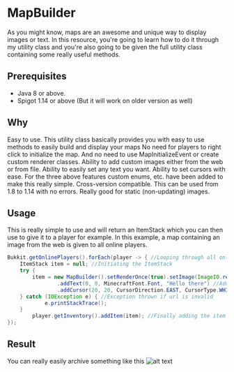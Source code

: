 # MapBuilder
As you might know, maps are an awesome and unique way to display images or text. In this resource, you're going to learn how to do it through my utility class and you're also going to be given the full utility class containing some really useful methods.

## Prerequisites
- Java 8 or above.
- Spigot 1.14 or above (But it will work on older version as well)

## Why
Easy to use. This utility class basically provides you with easy to use methods to easily build and display your maps
No need for players to right click to initialize the map. And no need to use MapInitializeEvent or create custom renderer classes.
Ability to add custom images either from the web or from file.
Ability to easily set any text you want.
Ability to set cursors with ease.
For the three above features custom enums, etc. have been added to make this really simple.
Cross-version compatible. This can be used from 1.8 to 1.14 with no errors.
Really good for static (non-updating) images.

## Usage
This is really simple to use and will return an ItemStack which you can then use to give it to a player for example. In this example, a map containing an image from the web is given to all online players.

```java
Bukkit.getOnlinePlayers().forEach(player -> { //Looping through all online players using lambda
    ItemStack item = null; //Initiating the ItemStack
    try { 
        item = new MapBuilder().setRenderOnce(true).setImage(ImageIO.read(new URL("https://site.com/image.png"))) //Initializing the utility class and setting an image as background
                .addText(0, 0, MinecraftFont.Font, "Hello there") //Adding some text with Minecaft default font at 0, 0
                .addCursor(20, 20, CursorDirection.EAST, CursorType.WHITE_DOT).build(); //Adding a cursor (in our case a white dot) to the map
    } catch (IOException e) { //Exception thrown if url is invalid
            e.printStackTrace();
    }
        player.getInventory().addItem(item); //Finally adding the item to the players inventory
});
```

## Result
You can really easily archive something like this
![alt text](https://i.ibb.co/qNnqC6C/Screenshot-1.png)
